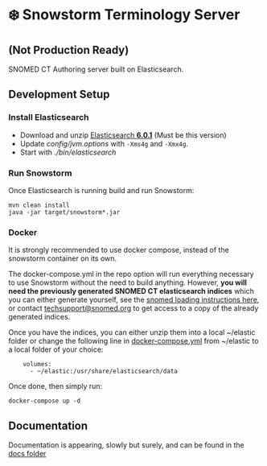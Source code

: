 # ❄️ Snowstorm Terminology Server

## (Not Production Ready)

SNOMED CT Authoring server built on Elasticsearch.

## Development Setup

### Install Elasticsearch
  - Download and unzip [Elasticsearch **6.0.1**](https://www.elastic.co/downloads/past-releases/elasticsearch-6-0-1) (Must be this version)
  - Update _config/jvm.options_ with `-Xms4g` and `-Xmx4g`.
  - Start with _./bin/elasticsearch_

### Run Snowstorm
Once Elasticsearch is running build and run Snowstorm:
```
mvn clean install
java -jar target/snowstorm*.jar
```

### Docker

It is strongly recommended to use docker compose, instead of the snowstorm container on its own.

The docker-compose.yml in the repo option will run everything necessary to use Snowstorm without the need to build anything. However, **you will need the previously generated SNOMED CT elasticsearch indices** which you can either generate yourself, see the [snomed loading instructions here](docs/loading-snomed.md), or contact [techsupport@snomed.org](mailto::techsupport@snomed.org) to get access to a copy of the already generated indices.

Once you have the indices, you can either unzip them into a local ~/elastic folder or change the following line in [docker-compose.yml](docker-compose.yml) from ~/elastic to a local folder of your choice:
```    
    volumes:
      - ~/elastic:/usr/share/elasticsearch/data
```
Once done, then simply run:
```
docker-compose up -d
```


## Documentation
Documentation is appearing, slowly but surely, and can be found in the [docs folder](docs/introduction.md)
